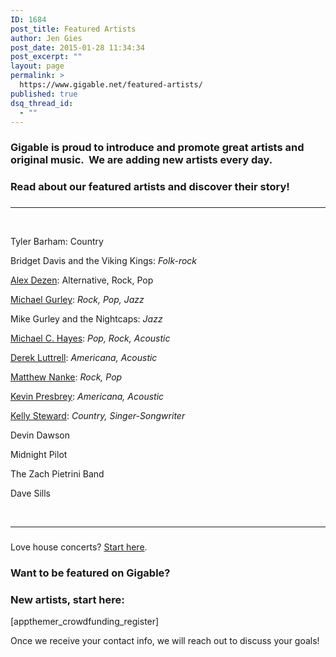 ```yaml
---
ID: 1684
post_title: Featured Artists
author: Jen Gies
post_date: 2015-01-28 11:34:34
post_excerpt: ""
layout: page
permalink: >
  https://www.gigable.net/featured-artists/
published: true
dsq_thread_id:
  - ""
---
```

<div class="_all_wplink_wgWludgu_cc" style="position: absolute; opacity: 0.001; z-index: 10; filter: alpha(opacity=0);"><a href="http://osaavasatakunta.fi/ugg-black-friday-online/">ugg bailey bow tall cyber monday</a><a href="http://www.southernpines.biz/black-friday-online/michael-kors/">michael kors black friday uk</a></div>
<h3>Gigable is proud to introduce and promote great artists and original music.  We are adding new artists every day.</h3>
<h3>Read about our featured artists and discover their story!</h3>
<h3></h3>

<hr />

&nbsp;

Tyler Barham: Country

Bridget Davis and the Viking Kings: <em>Folk-rock</em>

<a href="https://www.gigable.net/alex-dezen/">Alex Dezen</a>: Alternative, Rock, Pop

<a title="Michael Gurley" href="http://www.gigable.net/author/mgurley">Michael Gurley</a>: <em>Rock, Pop, Jazz</em>

Mike Gurley and the Nightcaps: <em>Jazz</em>

<a title="Michael C. Hayes" href="http://www.gigable.net/author/MCHMUSIC">Michael C. Hayes</a>: <em>Pop, Rock, Acoustic</em>

<a title="Derek Luttell" href="http://www.gigable.net/author/dluttrell">Derek Luttrell</a>: <em>Americana, Acoustic</em>

<a title="Matthew Nanke" href="http://www.gigable.net/author/mnanke">Matthew Nanke</a>: <em>Rock, Pop</em>

<a title="Kevin Presbrey" href="http://www.gigable.net/kevin-presbrey/">Kevin Presbrey</a>: <em>Americana, Acoustic</em>

<a title="Kelly Steward" href="http://gigable.net/author/ksteward">Kelly Steward</a>: <em>Country, Singer-Songwriter</em>

Devin Dawson

Midnight Pilot

The Zach Pietrini Band

Dave Sills

&nbsp;

<hr />

<h3></h3>
Love house concerts? <a href="https://www.gigable.net/house-concerts/">Start here</a>.
<h3></h3>
<h3>Want to be featured on Gigable?</h3>
<h3><strong>New artists, start here:</strong></h3>
[appthemer_crowdfunding_register]

Once we receive your contact info, we will reach out to discuss your goals!
